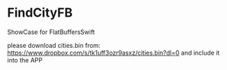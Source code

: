 # FindCityFB
ShowCase for FlatBuffersSwift

please download cities.bin from: https://www.dropbox.com/s/tk1uff3ozr9asxz/cities.bin?dl=0 
and include it into the APP